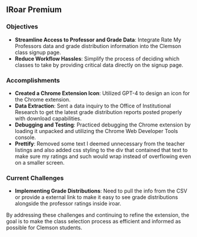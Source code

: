 ## **IRoar Premium**

### **Objectives**

- **Streamline Access to Professor and Grade Data**: Integrate Rate My Professors data and grade distribution information into the Clemson class signup page.
- **Reduce Workflow Hassles**: Simplify the process of deciding which classes to take by providing critical data directly on the signup page.

### **Accomplishments**

- **Created a Chrome Extension Icon**: Utilized GPT-4 to design an icon for the Chrome extension.
- **Data Extraction**: Sent a data inquiry to the Office of Institutional Research to get the latest grade distribution reports posted properly with download capabilities.
- **Debugging and Testing**: Practiced debugging the Chrome extension by loading it unpacked and utilizing the Chrome Web Developer Tools console.
- **Prettify**: Removed some text I deemed unnecessary from the teacher listings and also added css styling to the div that contained that text to make sure my ratings and such would wrap instead of overflowing even on a smaller screen.

### **Current Challenges**

- **Implementing Grade Distributions**: Need to pull the info from the CSV or provide a external link to make it easy to see grade distributions alongside the professor ratings inside iroar. 

By addressing these challenges and continuing to refine the extension, the goal is to make the class selection process as efficient and informed as possible for Clemson students.